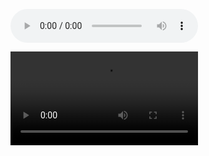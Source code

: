 <audio controls src="/public/3cb32deeface7d546cdf2b20b46c0cf6695e2ef99bacf30a8ef7f48300537fcd.opus"></audio>

<video controls src="/public/19cf66eb72a18841429c7b1282ee600d282d29792a87e9840ba976ca2d144517.webm"></video>
